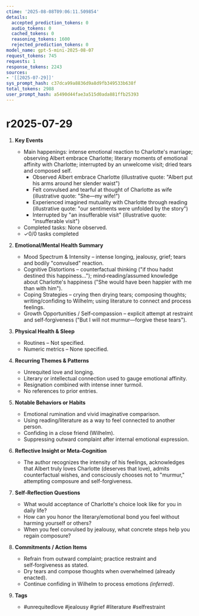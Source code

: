 ```yaml
---
ctime: '2025-08-08T09:06:11.509854'
details:
  accepted_prediction_tokens: 0
  audio_tokens: 0
  cached_tokens: 0
  reasoning_tokens: 1600
  rejected_prediction_tokens: 0
model_name: gpt-5-mini-2025-08-07
request_tokens: 745
requests: 1
response_tokens: 2243
sources:
- '[[2025-07-29]]'
sys_prompt_hash: c37dca99a8836d9a8d9fb349533b638f
total_tokens: 2988
user_prompt_hash: a5490d44fae3a515d0ada881ffb25393
---
```

# r2025-07-29

1. **Key Events**
   * Main happenings: intense emotional reaction to Charlotte's marriage; observing Albert embrace Charlotte; literary moments of emotional affinity with Charlotte; interrupted by an unwelcome visit; dried tears and composed self.
     - Observed Albert embrace Charlotte (illustrative quote: "Albert put his arms around her slender waist")
     - Felt convulsed and tearful at thought of Charlotte as wife (illustrative quote: "She—my wife!")
     - Experienced imagined mutuality with Charlotte through reading (illustrative quote: "our sentiments were unfolded by the story")
     - Interrupted by "an insufferable visit" (illustrative quote: "insufferable visit")
   * Completed tasks: None observed.
   * ✓0/0 tasks completed

2. **Emotional/Mental Health Summary**
   * Mood Spectrum & Intensity – intense longing, jealousy, grief; tears and bodily "convulsed" reaction.
   * Cognitive Distortions – counterfactual thinking ("if thou hadst destined this happiness..."); mind‑reading/assumed knowledge about Charlotte's happiness ("She would have been happier with me than with him").
   * Coping Strategies – crying then drying tears; composing thoughts; writing/confiding to Wilhelm; using literature to connect and process feelings.
   * Growth Opportunities / Self‑compassion – explicit attempt at restraint and self‑forgiveness ("But I will not murmur—forgive these tears").

3. **Physical Health & Sleep**
   * Routines – Not specified.
   * Numeric metrics – None specified.

4. **Recurring Themes & Patterns**
   * Unrequited love and longing.
   * Literary or intellectual connection used to gauge emotional affinity.
   * Resignation combined with intense inner turmoil.
   * No references to prior entries.

5. **Notable Behaviors or Habits**
   * Emotional rumination and vivid imaginative comparison.
   * Using reading/literature as a way to feel connected to another person.
   * Confiding in a close friend (Wilhelm).
   * Suppressing outward complaint after internal emotional expression.

6. **Reflective Insight or Meta‑Cognition**
   * The author recognizes the intensity of his feelings, acknowledges that Albert truly loves Charlotte (deserves that love), admits counterfactual wishes, and consciously chooses not to "murmur," attempting composure and self-forgiveness.

7. **Self‑Reflection Questions**
   * What would acceptance of Charlotte's choice look like for you in daily life?
   * How can you honor the literary/emotional bond you feel without harming yourself or others?
   * When you feel convulsed by jealousy, what concrete steps help you regain composure?

8. **Commitments / Action Items**
   * Refrain from outward complaint; practice restraint and self‑forgiveness as stated.
   * Dry tears and compose thoughts when overwhelmed (already enacted).
   * Continue confiding in Wilhelm to process emotions *(inferred)*.

9. **Tags**
   * #unrequitedlove #jealousy #grief #literature #selfrestraint